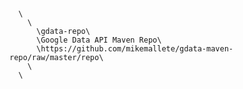 <pre><code>

  \<repositories\>
    \<repository\>
      \<id\>gdata-repo\</id\>
      \<name\>Google Data API Maven Repo\</name\>
      \<url\>https://github.com/mikemallete/gdata-maven-repo/raw/master/repo\</url\>
    \</repository\>
  \</repositories\>

</code></pre>

